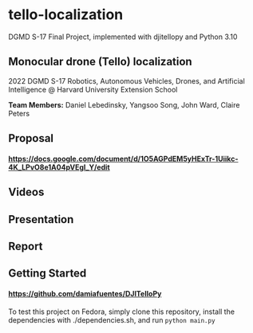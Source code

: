 # tello-localization
DGMD S-17 Final Project, implemented with djitellopy and Python 3.10
## Monocular drone (Tello) localization
2022 DGMD S-17 Robotics, Autonomous Vehicles, Drones, and Artificial Intelligence @ Harvard University Extension School

**Team Members:** Daniel Lebedinsky, Yangsoo Song, John Ward, Claire Peters


Proposal
---
#### https://docs.google.com/document/d/1O5AGPdEM5yHExTr-1Uiikc-4K_LPvO8e1A04pVEgl_Y/edit

Videos
---
#### 

Presentation
---
#### 

Report
---
#### 

Getting Started
---
#### https://github.com/damiafuentes/DJITelloPy
To test this project on Fedora, simply clone this repository, install the dependencies with ./dependencies.sh, and run `python main.py`

